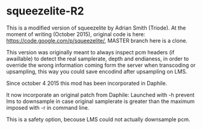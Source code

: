# squeezelite-R2

This is a modified version of squeezelite by Adrian Smith (Triode). 
At the moment of writing (October 2015), original code is here: https://code.google.com/p/squeezelite/, MASTER branch here is a clone.

This version was originally meant to always inspect pcm headers (if awaillable)  to detect the real samplerate, depth and endianess,
in order to override the wrong information coming form the server when transcoding or upsampling, this  way you could save encodind 
after upsampling on LMS.

Since october 4 2015 this mod has been incorporated in Daphile.

It now incorporate an original patch from Daphile: Launched with -h prevent lms to downsample in case original samplerate is greater 
than the maximum imposed with -r in command line. 

This is a safety option, becouse LMS could not actually downsample pcm.
